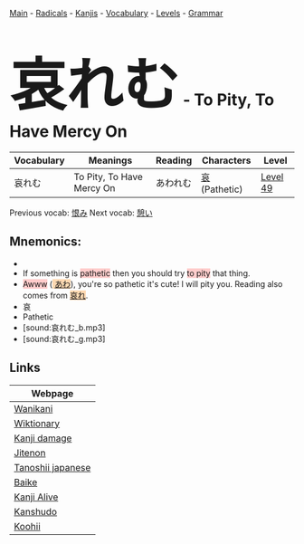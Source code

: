 <style> bigfont {font-size: 100px}</style>
[Main](../README.md) -
[Radicals](../radicals.md) -
[Kanjis](../kanjis.md) -
[Vocabulary](../vocabulary.md) -
[Levels](../levels.md) -
[Grammar](../grammar.md)
# <bigfont> 哀れむ</bigfont> - To Pity, To Have Mercy On 

| Vocabulary | Meanings | Reading | Characters | Level |
| --- | --- | --- | --- | --- |
| 哀れむ | To Pity, To Have Mercy On | あわれむ |  [哀](../kanjis/哀.md) (Pathetic) | [Level 49](../levels/wk_level49.md) |

Previous vocab: [恨み](恨み.md) Next vocab: [憩い](憩い.md) 

## Mnemonics:

* 
* If something is <span style="background-color:#ffcccb"> pathetic</span> then you should try <span style="background-color:#ffcccb"> to pity</span> that thing.
* <span style="background-color:#ffcccb"> Awww</span> (<span style="background-color:#fed8b1"> [あわ](https://jisho.org/search/あわ)</span>), you're so pathetic it's cute! I will pity you. Reading also comes from <span style="background-color:#fed8b1"> [哀れ](https://jisho.org/search/哀れ)</span>.
* 哀
* Pathetic
* [sound:哀れむ_b.mp3]
* [sound:哀れむ_g.mp3]


## Links 

| Webpage |
| --- |
| [Wanikani          ](https://www.wanikani.com/kanji/哀れむ) |
| [Wiktionary        ](https://en.wiktionary.org/wiki/哀れむ) |
| [Kanji damage      ](http://www.kanjidamage.com/kanji/search?utf8=✓&q=哀れむ) |
| [Jitenon           ](https://jitenon.com/kanji/哀れむ) |
| [Tanoshii japanese ](https://www.tanoshiijapanese.com/dictionary/kanji.cfm?k=哀れむ) |
| [Baike             ](https://baike.baidu.com/item/哀れむ) |
| [Kanji Alive       ](https://app.kanjialive.com/哀れむ) |
| [Kanshudo          ](https://www.kanshudo.com/searchmn?q=哀れむ) |
| [Koohii            ](https://kanji.koohii.com/study/kanji/哀れむ) |
